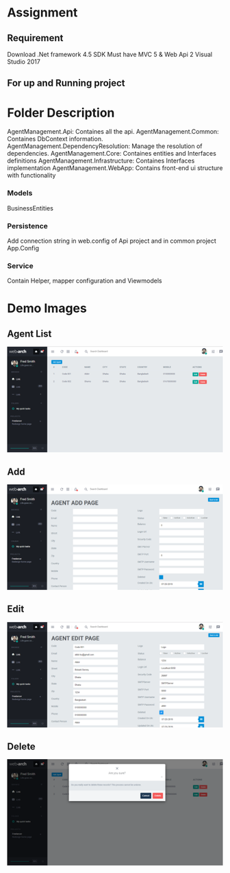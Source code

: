 # Assignment

## Requirement

Download .Net framework 4.5 SDK
Must have MVC 5 & Web Api 2
Visual Studio 2017

## For up and Running project

# Folder Description

AgentManagement.Api: Containes all the api.
AgentManagement.Common: Containes DbContext information.
AgentManagement.DependencyResolution: Manage the resolution of dependencies.
AgentManagement.Core: Containes entities and Interfaces definitions
AgentManagement.Infrastructure: Containes Interfaces implementation
AgentManagement.WebApp: Contains front-end ui structure with functionality

### Models

BusinessEntities

### Persistence

Add connection string in web.config of Api project and in common project App.Config

### Service

Contain Helper, mapper configuration and Viewmodels

# Demo Images

## Agent List
![GitHub Logo](images/agentlist.PNG)

## Add
![GitHub Logo](images/agent-add.PNG)

## Edit
![GitHub Logo](images/agent-edit.PNG)

## Delete
![GitHub Logo](images/agent-delete.PNG)
